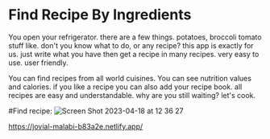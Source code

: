 
# Find Recipe By Ingredients


 You open your refrigerator. there are a few things.  potatoes, broccoli tomato stuff like. 
don't you know what to do, or any recipe? this app is exactly for us. just write what you have then get a recipe in many recipes.
very easy to use. user friendly.

 You can find recipes from all world cuisines. You can see nutrition values and calories. if you like a recipe you can also add your recipe book. all recipes are easy and understandable.
 why are you still waiting? let's cook.

#Find recipe:
![Screen Shot 2023-04-18 at 12 36 27](https://user-images.githubusercontent.com/49161195/232752879-93e2a2a9-c7ec-483c-bddb-f375482f1ba1.png)


https://jovial-malabi-b83a2e.netlify.app/
